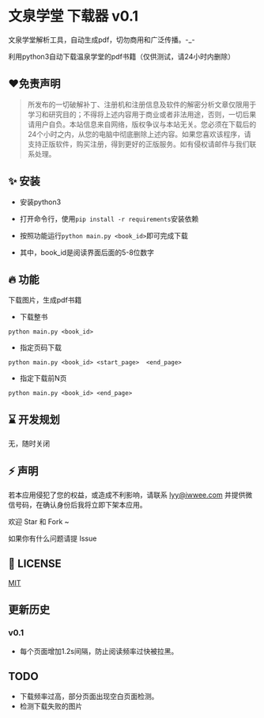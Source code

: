 # 文泉学堂 下载器 v0.1

文泉学堂解析工具，自动生成pdf，切勿商用和广泛传播。-\_-

利用python3自动下载温泉学堂的pdf书籍（仅供测试，请24小时内删除）



## ❤免责声明

> 所发布的一切破解补丁、注册机和注册信息及软件的解密分析文章仅限用于学习和研究目的；不得将上述内容用于商业或者非法用途，否则，一切后果请用户自负。本站信息来自网络，版权争议与本站无关。您必须在下载后的24个小时之内，从您的电脑中彻底删除上述内容。如果您喜欢该程序，请支持正版软件，购买注册，得到更好的正版服务。如有侵权请邮件与我们联系处理。



## ✨ 安装

- 安装python3

- 打开命令行，使用`pip install -r requirements`安装依赖

- 按照功能运行`python main.py <book_id>`即可完成下载

- 其中，book_id是阅读界面后面的5-8位数字

  

## 🔥 功能

下载图片，生成pdf书籍

- 下载整书

```ssh
python main.py <book_id>
```

- 指定页码下载
```ssh
python main.py <book_id> <start_page>  <end_page>
```

- 指定下载前N页
```ssh
python main.py <book_id> <end_page>
```



## ⌛️ 开发规划

无，随时关闭



## ⚡ 声明

若本应用侵犯了您的权益，或造成不利影响，请联系 lyy@iwwee.com 并提供微信号码，在确认身份后我将立即下架本应用。

欢迎 Star 和 Fork ~

如果你有什么问题请提 Issue



## 📃 LICENSE

[MIT](https://opensource.org/licenses/mit-license.php)



## 更新历史

### v0.1
- 每个页面增加1.2s间隔，防止阅读频率过快被拉黑。



## TODO

- 下载频率过高，部分页面出现空白页面检测。
- 检测下载失败的图片